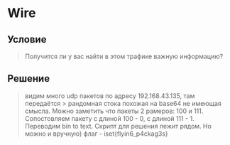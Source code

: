 # Wire

## Условие
> Получится ли у вас найти в этом трафике важную информацию?

## Решение
> видим много udp пакетов по адресу 192.168.43.135, там передаётся > рандомная
> стока похожая на base64 не имеющая смысла. Можно заметить что пакеты 2 рамеров: 100 и 111.
> Сопостовляем пакету с длиной 100 - 0, с длиной 111 - 1. Переводим bin to text.
> Скрипт для решения лежит рядом. Но можно и вручную)
> флаг - iset{flyin6_p4ckag3s}